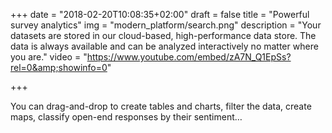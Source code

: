 +++
date = "2018-02-20T10:08:35+02:00"
draft = false
title = "Powerful survey analytics"
img = "modern_platform/search.png"
description = "Your datasets are stored in our cloud-based, high-performance data store. The data is always available and can be analyzed interactively no matter where you are."
video = "https://www.youtube.com/embed/zA7N_Q1EpSs?rel=0&amp;showinfo=0"


+++

You can drag-and-drop to create tables and charts, filter the data, create maps, classify open-end responses by their sentiment…
